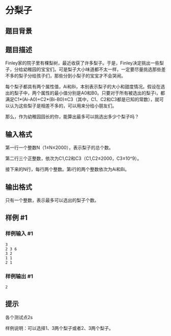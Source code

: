 # 分梨子 

## 题目背景



## 题目描述

Finley家的院子里有棵梨树，最近收获了许多梨子。于是，Finley决定挑出一些梨子，分给幼稚园的宝宝们。可是梨子大小味道都不太一样，一定要尽量挑选那些差不多的梨子分给孩子们，那些分到小梨子的宝宝才不会哭闹。

每个梨子都具有两个属性值，Ai和Bi，本别表示梨子的大小和甜度情况。假设在选出的梨子中，两个属性的最小值分别是A0和B0。只要对于所有被选出的梨子i，都满足C1\*(Ai-A0)+C2\*(Bi-B0)≤C3（其中，C1、C2和C3都是已知的常数），就可以认为这些梨子是相差不多的，可以用来分给小朋友们。

那么，作为幼稚园园长的你，能算出最多可以挑选出多少个梨子吗？

 
   
 

## 输入格式

第一行一个整数N（1≤N≤2000），表示梨子的总个数。

第二行三个正整数，依次为C1,C2和C3（C1,C2≤2000，C3≤10^9）。

接下来的N行，每行两个整数。第i行的两个整数依次为Ai和Bi。


## 输出格式

只有一个整数，表示最多可以选出的梨子个数。


## 样例 #1

### 样例输入 #1
```
3
2 3 6
3 2
1 1
2 1
```

### 样例输出 #1

```
2
```

## 提示

各个测试点2s

样例说明：可以选择1、3两个梨子或者2、3两个梨子。

